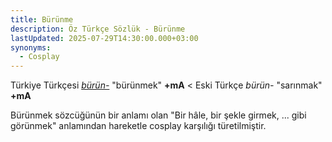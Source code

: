 ```yaml
---
title: Bürünme
description: Öz Türkçe Sözlük - Bürünme
lastUpdated: 2025-07-29T14:30:00.000+03:00
synonyms:
  - Cosplay
---
```

Türkiye Türkçesi _[bürün-](/sozluk/bürünmek)_ "bürünmek" **+mA** < Eski Türkçe _bürün-_ "sarınmak" **+mA**

Bürünmek sözcüğünün bir anlamı olan "Bir hâle, bir şekle girmek, ... gibi görünmek" anlamından hareketle cosplay karşılığı türetilmiştir.
